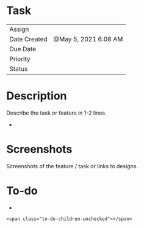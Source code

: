 Task
====

<table><tbody><tr class="odd"><td>Assign</td><td></td></tr><tr class="even"><td>Date Created</td><td>@May 5, 2021 6:08 AM</td></tr><tr class="odd"><td>Due Date</td><td></td></tr><tr class="even"><td>Priority</td><td></td></tr><tr class="odd"><td>Status</td><td></td></tr></tbody></table>

Description
===========

Describe the task or feature in 1-2 lines.

-   

Screenshots
===========

Screenshots of the feature / task or links to designs.

To-do
=====

-   

    <span class="to-do-children-unchecked"></span>
